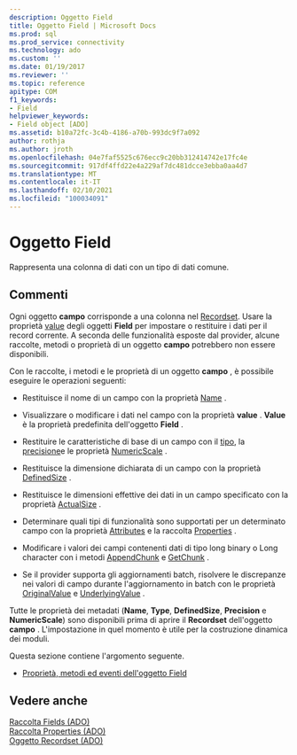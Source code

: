 ```yaml
---
description: Oggetto Field
title: Oggetto Field | Microsoft Docs
ms.prod: sql
ms.prod_service: connectivity
ms.technology: ado
ms.custom: ''
ms.date: 01/19/2017
ms.reviewer: ''
ms.topic: reference
apitype: COM
f1_keywords:
- Field
helpviewer_keywords:
- Field object [ADO]
ms.assetid: b10a72fc-3c4b-4186-a70b-993dc9f7a092
author: rothja
ms.author: jroth
ms.openlocfilehash: 04e7faf5525c676ecc9c20bb312414742e17fc4e
ms.sourcegitcommit: 917df4ffd22e4a229af7dc481dcce3ebba0aa4d7
ms.translationtype: MT
ms.contentlocale: it-IT
ms.lasthandoff: 02/10/2021
ms.locfileid: "100034091"
---
```

# <a name="field-object"></a>Oggetto Field
Rappresenta una colonna di dati con un tipo di dati comune.  
  
## <a name="remarks"></a>Commenti  
 Ogni oggetto **campo** corrisponde a una colonna nel [Recordset](../../../ado/reference/ado-api/recordset-object-ado.md). Usare la proprietà [value](../../../ado/reference/ado-api/value-property-ado.md) degli oggetti **Field** per impostare o restituire i dati per il record corrente. A seconda delle funzionalità esposte dal provider, alcune raccolte, metodi o proprietà di un oggetto **campo** potrebbero non essere disponibili.  
  
 Con le raccolte, i metodi e le proprietà di un oggetto **campo** , è possibile eseguire le operazioni seguenti:  
  
-   Restituisce il nome di un campo con la proprietà [Name](../../../ado/reference/ado-api/name-property-ado.md) .  
  
-   Visualizzare o modificare i dati nel campo con la proprietà **value** . **Value** è la proprietà predefinita dell'oggetto **Field** .  
  
-   Restituire le caratteristiche di base di un campo con il [tipo](../../../ado/reference/ado-api/type-property-ado.md), la [precisione](../../../ado/reference/ado-api/precision-property-ado.md)e le proprietà [NumericScale](../../../ado/reference/ado-api/numericscale-property-ado.md) .  
  
-   Restituisce la dimensione dichiarata di un campo con la proprietà [DefinedSize](../../../ado/reference/ado-api/definedsize-property.md) .  
  
-   Restituisce le dimensioni effettive dei dati in un campo specificato con la proprietà [ActualSize](../../../ado/reference/ado-api/actualsize-property-ado.md) .  
  
-   Determinare quali tipi di funzionalità sono supportati per un determinato campo con la proprietà [Attributes](../../../ado/reference/ado-api/attributes-property-ado.md) e la raccolta [Properties](../../../ado/reference/ado-api/properties-collection-ado.md) .  
  
-   Modificare i valori dei campi contenenti dati di tipo long binary o Long character con i metodi [AppendChunk](../../../ado/reference/ado-api/appendchunk-method-ado.md) e [GetChunk](../../../ado/reference/ado-api/getchunk-method-ado.md) .  
  
-   Se il provider supporta gli aggiornamenti batch, risolvere le discrepanze nei valori di campo durante l'aggiornamento in batch con le proprietà [OriginalValue](../../../ado/reference/ado-api/originalvalue-property-ado.md) e [UnderlyingValue](../../../ado/reference/ado-api/underlyingvalue-property.md) .  
  
 Tutte le proprietà dei metadati (**Name**, **Type**, **DefinedSize**, **Precision** e **NumericScale**) sono disponibili prima di aprire il **Recordset** dell'oggetto **campo** . L'impostazione in quel momento è utile per la costruzione dinamica dei moduli.  
  
 Questa sezione contiene l'argomento seguente.  
  
-   [Proprietà, metodi ed eventi dell'oggetto Field](../../../ado/reference/ado-api/field-object-properties-methods-and-events.md)  
  
## <a name="see-also"></a>Vedere anche  
 [Raccolta Fields (ADO)](../../../ado/reference/ado-api/fields-collection-ado.md)   
 [Raccolta Properties (ADO)](../../../ado/reference/ado-api/properties-collection-ado.md)   
 [Oggetto Recordset (ADO)](../../../ado/reference/ado-api/recordset-object-ado.md)
